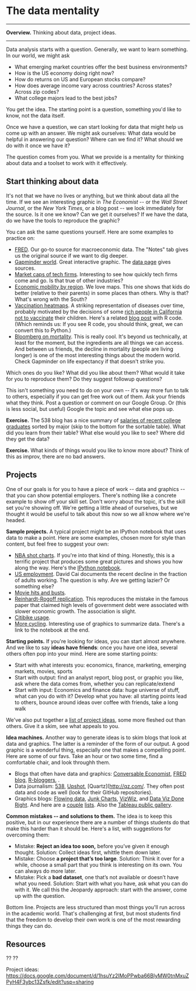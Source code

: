 # The data mentality


---
**Overview.** Thinking about data, project ideas.  

---


Data analysis starts with a question.  Generally, we want to learn something.  In our world, we might ask

* What emerging market countries offer the best business environments?
* How is the US economy doing right now?  
* How do returns on US and European stocks compare?    
* How does average income vary across countries?  Across states?  Across zip codes?  
* What college majors lead to the best jobs?  

You get the idea.  The starting point is a question, something you'd like to know, not the data itself.  

Once we have a question, we can start looking for data that might help us come up with an answer. We might ask ourselves:  What data would be helpful in answering our question?  Where can we find it?  What should we do with it once we have it?  

The question comes from you.  What we provide is a mentality for thinking about data and a toolset to work with it effectively.  


## Start thinking about data 

It's not that we have no lives or anything, but we think about data all the time.  If we see an interesting graphic in *The Economist* -- or the *Wall Street Journal*, or the *New York Times*, or a blog post -- we look immediately for the source.  Is it one we know?  Can we get it ourselves?  If we have the data, do we have the tools to reproduce the graphic?  

You can ask the same questions yourself.  Here are some examples to practice on:  

* [FRED](https://research.stlouisfed.org/fred2/series/GDP).  Our go-to source for macroeconomic data.  The "Notes" tab gives us the original source if we want to dig deeper.  
* [Gapminder world](http://www.gapminder.org/world/).  Great interactive graphic.  The [data page](http://www.gapminder.org/data/) gives sources.  
* [Market caps of tech firms](http://www.economist.com/techfirms).  Interesting to see how quickly tech firms come and go.  Is that true of other industries? 
* [Economic mobility by region](http://www.nytimes.com/2013/07/22/business/in-climbing-income-ladder-location-matters.html).  We love maps.  This one shows that kids do better (relative to their parents) in some places than others.  Why is that?  What's wrong with the South?  
* [Vaccination heatmaps](http://graphics.wsj.com/infectious-diseases-and-vaccines/).  A striking representation of diseases over time, probably motivated by the decisions of some [rich people in California](http://www.nytimes.com/interactive/2015/02/06/us/california-measles-vaccines-map.html) [not to vaccinate](http://www.washingtonpost.com/blogs/wonkblog/wp/2015/01/27/californias-epidemic-of-vaccine-denial-mapped/) their children.  Here's a related [blog post](https://benjaminlmoore.wordpress.com/2015/04/09/recreating-the-vaccination-heatmaps-in-r/) with R code.  (Which reminds us:  If you see R code, you should think, great, we can convert this to Python.)
* [Bloomberg on mortality](http://www.bloomberg.com/dataview/2014-04-17/how-americans-die.html).  This is really cool.  It's beyond us technically, at least for the moment, but the ingredients are all things we can access.  And between us friends, the decline in mortality (people are living longer) is one of the most interesting things about the modern world.  Check Gapminder on life expectancy if that doesn't strike you.  

Which ones do you like?  What did you like about them?  What would it take for you to reproduce them?  Do they suggest followup questions?  

This isn't something you need to do on your own --  it's way more fun to talk to others, especially if you can get free work out of them.  Ask your friends what they think.  Post a question or comment on our Google Group.  Or (this is less social, but useful) Google the topic and see what else pops up. 


**Exercise.** The 538 blog has a nice summary of [salaries of recent college graduates](http://fivethirtyeight.com/features/the-economic-guide-to-picking-a-college-major/) sorted by major (skip to the bottom for the sortable table).  What did you learn from their table?  What else would you like to see?  Where did they get the data?  

**Exercise.** What kinds of things would you like to know more about?  Think of this as improv, there are no bad answers.  


## Projects 

One of our goals is for you to have a piece of work -- data and graphics -- that you can show potential employers.  There's nothing like a concrete example to show off your skill set.  Don't worry about the topic, it's the skill set you're showing off.  We're getting a little ahead of ourselves, but we thought it would be useful to talk about this now so we all know where we're headed.  


**Sample projects.** A typical project might be an IPython notebook that uses data to make a point. Here are some examples, chosen more for style than content, but feel free to suggest your own:  

* [NBA shot charts](http://savvastjortjoglou.com/nba-shot-sharts.html).  If you're into that kind of thing.  Honestly, this is a terrific project that produces some great pictures and shows you how along the way.  Here's the [IPython notebook](https://github.com/savvastj/blog/blob/master/content/NBA_shot_charts.ipynb).   
* [US employment](https://github.com/DaveBackus/Data_Bootcamp/blob/master/Code/Projects/Employment-Population-Ratio_DavidCai_Jul_15.ipynb).  David Cai documents the recent decline in the fraction of adults working.  The question is why. Are we getting lazier?  Or something else?  
* [Movie hits and busts](http://www.randalolson.com/2014/12/29/the-biggest-box-office-booms-and-busts-since-1982/).  
* [Reinhardt-Rogoff replication](http://nbviewer.ipython.org/github/vincentarelbundock/Reinhart-Rogoff/blob/master/reinhart-rogoff.ipynb).  This reproduces the mistake in the famous paper that claimed high levels of government debt were associated with slower economic growth.  The association is slight.  
* [Citibike usage](https://wakari.io/sharing/bundle/paddy/pydata_citibike).  
* [More cycling](https://jakevdp.github.io/blog/2015/07/23/learning-seattles-work-habits-from-bicycle-counts/).  Interesting use of graphics to summarize data.  There's a link to the notebook at the end.  


**Starting points.**  If you're looking for ideas, you can start almost anywhere.  And we like to say **ideas have friends**:  once you have one idea, several others often pop into your mind. Here are some starting points:  

* Start with what interests you:  economics, finance, marketing, emerging markets, movies, sports 
* Start with output:  find an analyst report, blog post, or graphic you like, ask where the data comes from, whether you can replicate/extend 
* Start with input:  Economics and finance data:  huge universe of stuff, what can you do with it? 
Develop what you have:  all starting points lead to others, bounce around ideas over coffee with friends, take a long walk 

We've also put together a [list of project ideas](https://docs.google.com/document/d/1hsuYz2IMoPPwba66BlyMW0tnMxuZPyH4F3ybc13Zsfk/edit?usp=sharing), some more fleshed out than others.  Give it a skim, see what appeals to you.  


**Idea machines.**  Another way to generate ideas is to skim blogs that look at data and graphics.  The latter is a reminder of the form of our output.  A good graphic is a wonderful thing, especially one that makes a compelling point.  Here are some of our favs.  Take an hour or two some time, find a comfortable chair, and look throughh them.  

* Blogs that often have data and graphics:  [Conversable Economist](http://conversableeconomist.blogspot.com/), [FRED blog](https://fredblog.stlouisfed.org/), [R-bloggers](http://www.r-bloggers.com/), .  
* Data journalism:  [538](http://fivethirtyeight.com/), [Upshot](http://www.nytimes.com/upshot/), [Quartz](http://qz.com/.  They often post data and code as well (look for their GitHub repositories).  
* Graphics blogs:  [Flowing data](https://flowingdata.com/), [Junk Charts](http://junkcharts.typepad.com/), [VizWiz](http://vizwiz.blogspot.com/), and [Data Viz Done Right](http://www.datavizdoneright.com/).  And here are a [couple](http://flowingdata.com/2012/04/27/data-and-visualization-blogs-worth-following/) [lists](http://vizwiz.blogspot.com/p/data-viz-blogs.html). Also the [Tableau public gallery](http://public.tableau.com/s/gallery).  


**Common mistakes -- and solutions to them.**  The idea is to keep this positive, but in our experience there are a number of things students do that make this harder than it should be.  Here's a list, with suggestions for overcoming them: 

* Mistake:  **Reject an idea too soon,** before you’ve given it enough thought.  Solution:  Collect ideas first, whittle them down later.  
* Mistake:  Choose **a project that’s too large**.  Solution:  Think it over for a while, choose a small part that you think is interesting on its own.  You can always do more later.   
* Mistake:  Pick a **bad dataset**, one that’s not available or doesn’t have what you need.  Solution:  Start with what you have, ask what you can do with it.  We call this the Jeopardy approach:  start with the answer, come up with the question. 


Bottom line.  Projects are less structured than most things you'll run across in the academic world.  That's challenging at first, but most students find that the freedom to develop their own work is one of the most rewarding things they can do.  


## Resources 

??
??

Project ideas:  https://docs.google.com/document/d/1hsuYz2IMoPPwba66BlyMW0tnMxuZPyH4F3ybc13Zsfk/edit?usp=sharing 

